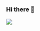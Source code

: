 ### Hi there 👋

<a href="https://www.instagram.com/hluuy_/" target="_blank"><img src="https://img.shields.io/badge/hluuy-black?style=for-the-badge&logo=instagram&logoColor=white"/></a>
